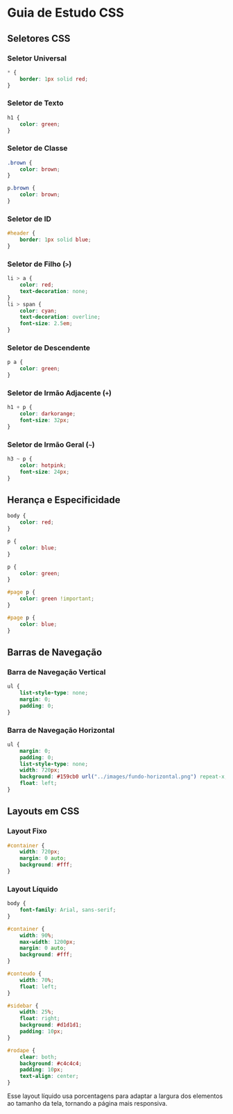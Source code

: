 # Guia de Estudo CSS

## Seletores CSS

### Seletor Universal
```css
* {
    border: 1px solid red;
}
```

### Seletor de Texto
```css
h1 {
    color: green;
}
```

### Seletor de Classe
```css
.brown {
    color: brown;
}

p.brown {
    color: brown;
}
```

### Seletor de ID
```css
#header {
    border: 1px solid blue;
}
```

### Seletor de Filho (`>`)
```css
li > a {
    color: red;
    text-decoration: none;
}
li > span {
    color: cyan;
    text-decoration: overline;
    font-size: 2.5em;
}
```

### Seletor de Descendente
```css
p a {
    color: green;
}
```

### Seletor de Irmão Adjacente (`+`)
```css
h1 + p {
    color: darkorange;
    font-size: 32px;
}
```

### Seletor de Irmão Geral (`~`)
```css
h3 ~ p {
    color: hotpink;
    font-size: 24px;
}
```

## Herança e Especificidade
```css
body {
    color: red;
}

p {
    color: blue;
}

p {
    color: green;
}

#page p {
    color: green !important;
}

#page p {
    color: blue;
}
```

## Barras de Navegação

### Barra de Navegação Vertical
```css
ul {
    list-style-type: none;
    margin: 0;
    padding: 0;
}
```

### Barra de Navegação Horizontal
```css
ul {
    margin: 0;
    padding: 0;
    list-style-type: none;
    width: 720px;
    background: #159cb0 url("../images/fundo-horizontal.png") repeat-x;
    float: left;
}
```

## Layouts em CSS

### Layout Fixo
```css
#container {
    width: 720px;
    margin: 0 auto;
    background: #fff;
}
```

### Layout Líquido
```css
body {
    font-family: Arial, sans-serif;
}

#container {
    width: 90%;
    max-width: 1200px;
    margin: 0 auto;
    background: #fff;
}

#conteudo {
    width: 70%;
    float: left;
}

#sidebar {
    width: 25%;
    float: right;
    background: #d1d1d1;
    padding: 10px;
}

#rodape {
    clear: both;
    background: #c4c4c4;
    padding: 10px;
    text-align: center;
}
```

Esse layout líquido usa porcentagens para adaptar a largura dos elementos ao tamanho da tela, tornando a página mais responsiva.